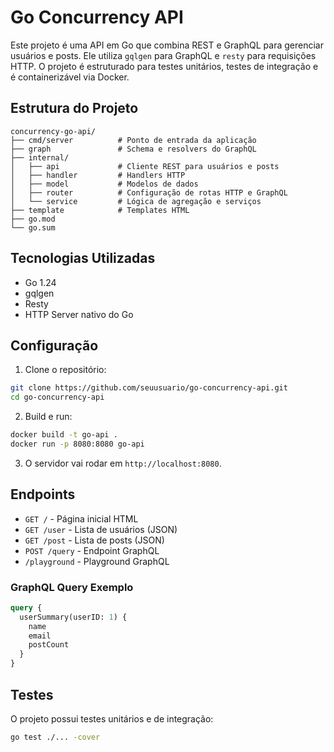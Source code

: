 # Go Concurrency API

Este projeto é uma API em Go que combina REST e GraphQL para gerenciar usuários e posts. Ele utiliza `gqlgen` para GraphQL e `resty` para requisições HTTP. O projeto é estruturado para testes unitários, testes de integração e é containerizável via Docker.

## Estrutura do Projeto

```
concurrency-go-api/
├── cmd/server          # Ponto de entrada da aplicação
├── graph               # Schema e resolvers do GraphQL
├── internal/
│   ├── api             # Cliente REST para usuários e posts
│   ├── handler         # Handlers HTTP
│   ├── model           # Modelos de dados
│   ├── router          # Configuração de rotas HTTP e GraphQL
│   └── service         # Lógica de agregação e serviços
├── template            # Templates HTML
├── go.mod
└── go.sum
```

## Tecnologias Utilizadas

* Go 1.24
* gqlgen
* Resty
* HTTP Server nativo do Go

## Configuração

1. Clone o repositório:

```bash
git clone https://github.com/seuusuario/go-concurrency-api.git
cd go-concurrency-api
```

2. Build e run:

```bash
docker build -t go-api .
docker run -p 8080:8080 go-api
```

3. O servidor vai rodar em `http://localhost:8080`.

## Endpoints

* `GET /` - Página inicial HTML
* `GET /user` - Lista de usuários (JSON)
* `GET /post` - Lista de posts (JSON)
* `POST /query` - Endpoint GraphQL
* `/playground` - Playground GraphQL

### GraphQL Query Exemplo

```graphql
query {
  userSummary(userID: 1) {
    name
    email
    postCount
  }
}
```

## Testes

O projeto possui testes unitários e de integração:

```bash
go test ./... -cover
```
